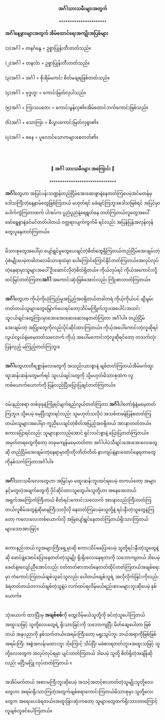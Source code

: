 <h4 style="text-align:center">အင်္ဂါသားသမီးများအတွက်</h4>
<p style="text-align:center">**********************</p>

<strong>အင်္ဂါနေ့ဖွားများအတွက် အိမ်ထောင်ရေးအကျိုးအပြစ်များ</strong>
<br><br>
(၁)အင်္ဂါ + တနင်္ဂနွေ = ဥစ္စာပြုန်းတီးတတ်သည်။
<br><br>
(၂)အင်္ဂါ + တနင်္လာ = ဥစ္စာပြုန်းတီးတတ်သည်။
<br><br>
(၃)အင်္ဂါ + အင်္ဂါ = စိုးရိမ်မကင်း စိတ်မချရဖြစ်တတ်သည်။
<br><br>
(၄)အင်္ဂါ + ဗုဒ္ဓဟူး = ကောင်းမြတ်လှပါသည်။
<br><br>
(၅)အင်္ဂါ + ကြာသပတေး = ကောင်းမွန်လှ၏။အိမ်ထောင်ဘက်ကောင်းဖြစ်သည်။
<br><br>
(၆)အင်္ဂါ + သောကြာ = စီးပွားကောင်းမြတ်လှစွာ၏။
<br><br>
(၇)အင်္ဂါ + စနေ = ပူလောင်သောကများစေတတ်၏။
<br><br>
<br><br>
<h4 style="text-align:center">🦁 အင်္ဂါ သားသမီးများ အကြောင်း 🦁</h4>
<p style="text-align:center">*******************************</p>

<strong>အင်္ဂါ</strong>တွေဟာ အပြင်ပန်းသဏ္ဍန်တည်ငြိမ်အေးဆေးစွာနဲ့နေတတ်ကြပေမဲ့အင်မတန်မှဒေါသကြီးတဲ့နေ့နာမ်တွေဖြစ်ကြတယ် မဟုတ်ရင် မခံချင်ကြဘူး။ဒေါသဖြစ်ရင် အပြင်မှာပေါက်ကွဲကြတာထက် ပါးစပ်က ပူညံပူညံနဲ့ရေရွတ်နေ တတ်ကြတယ်လူတွေအပေါ် ဖော်ရွေစွာနဲ့ခင်မင်တတ်ပါတယ် ဝတ္တရားပျက်ကွက်မိ ရင်လည်း အပြန်ပြန်အလှန်လှန်တွေးပူနေတတ်ကြတယ်။
<br><br>

မိသားစုတွေအပေါ်မှာ ပျော်ရွှင်မှုတွေပေးချင်တဲ့စိတ်တွေရှိကြတယ်တည်ငြိမ်အေးချမ်းတဲ့ပုံစံမျိုးပေမဲ့တခါတလေမိသားစုထဲမှာ ပေါကြောင်ကြောင်နိုင်တတ်ကြတယ်။အလုပ်လုပ်တဲ့နေရာမှာသူများအပေါ်ဦးဆောင်လိုတဲ့စိတ်ရှိတယ်။ ကိုယ်လုပ်ရင် ကိုယ်အကောင်းလို့ထင်မြင်တတ်ကြတာ<strong>အင်္ဂါ</strong> အကောင်းဆုံးဖြစ်အောင်လည်း ကြိုးစားတတ်ကြတယ်။
<br><br>

<strong>အင်္ဂါ</strong>တွေဟာ ကိုယ့်ကိုယုံကြည်မှုအပြည့်အဝရှိတယ်တခါတရံ ကိုယ့်ကိုယ်ပင် ချီးမွမ်းတတ်တယ်သူများတွေမြှောက်ပေးရင်တော့သိပ်မကြိုက်ဘူး။အပေါင်းအသင်း သူငယ်ချင်းတွေကြားမှာအေးအေးဆေးဆေးနေတတ်ကြတာ အင်္ဂါပါ။ တည်ငြိမ်အေးချမ်းတဲ့ အပြုံးတွေကိုလည်းပိုင်ဆိုင်ထားကြတယ်။ ကိုယ့်အပေါ်ကောင်းတဲ့လူဆိုရင် လွယ်လွယ်နဲ့မမေ့တတ်သလောက် ကိုယ့် အပေါ်မကောင်းတဲ့လူဆိုရင်တော့ တသက်လုံးပြန်လှည့် မကြည့်တတ်ကြဘူး။ 
<br><br>

<strong>အင်္ဂါ</strong>တွေဟာတိရစ္ဆာန်လေးတွေကို အသည်းယားစွာနဲ့ ချစ်တတ်ကြတယ်အိမ်မက်ထူးထူးဆန်းဆန်းတွေမက်ရင် သူငယ်ချင်းတွေကို သို့မဟုတ်မိသားစုထဲက လူတစ်ယောက်ယောက်ကို ပြန်လည်ပြီးပြောပြချင်တတ်ကြတယ်။
<br><br>

ဝမ်းနည်းစရာ တစ်ခုခုနဲ့ကြုံရင်မျက်ရည်လွယ်တတ်ကြတာ <strong>အင်္ဂါ</strong>ပါတော်ရုံနဲ့မမေ့တတ်ကြဘူး။ သို့ပေမဲ့ မေ့ပြီးသွားရင်လည်း သူမဟုတ်သလိုပဲ အသစ်တဖန်ပြန်စတတ်ကြတယ်။သူများအပေါ်မှာ ကူညီပေးချင်တဲ့စိတ်အပြည့်အဝရှိတယ် အားနာတတ်တယ်။ စကားပြောရင်လည်း သူများနားလည်အောင် ရှင်းလင်းစွာနဲ့ ပြောပြတတ်ကြတယ်။အမှတ်တရတွေကိုတော့ တခုမကျန်မမေ့တတ်တာ အင်္ဂါပါပဲသီချင်းအေးအေးလေးတွေဆို တည်ငြိမ်အေးချမ်းတဲ့နေရာမှာတိုးတိုးတိတ်တိတ် နားကျပ်နဲ့နားထောင်နေရတာတွေကိုနှစ်သက်ကြတာအင်္ဂါပါ။
<br><br>

<strong>အင်္ဂါ</strong>သားသမီးလေးတွေဟာ အမြင်မှာ မထူးဆန်းဘူးထင်ရပေမဲ့ တကယ်တော့ အများနှင့်မတူတဲ့အချက်တွေကို ပိုင်ဆိုင်ထားသူတွေပါ။သူတို့ဟာ အနေအေးတယ် အရှက်အကြောက်ကြီးတယ် စိတ်ရင်းကောင်းသလောက် အားနာလည်းကြီးတတ်ကြတယ်လူစိမ်းတွေနဲ့ဆိုမာနကြီးသလိုလို နေတတ်ကြပေမဲ့။သူတို့နဲ့ ရင်းနှီးတဲ့သူတွေနဲ့ကြတော့ ကလေးလေးတစ်ယောက်လို အမြဲပျော်ရွှင်နေတတ်ကြတယ်ရိုးသားကြတယ် များသောအားဖြင့်။
<br><br>

စကားနည်းတယ် လူအများကြီးရှေ့မှာဆို စကားသိပ်မပြောပေမဲ့ သူတို့ရင်းနှီးတဲ့သူတွေနဲ့ဆို ဖောင်ဖွဲ့အောင်ပြောနေတတ်တဲ့သူမျိုး ရိုးရိုးလေးနေရတာကို သဘောကျတယ် ဒါပေမဲ့ ခေတ်နဲ့။လျော်ည်ီအောင်လည်း ဝတ်တတ်စားတတ်နေတတ်ထိုင်တတ်ကြတယ်အချစ်ရေးမှာ ကံကောင်းကြတယ်ချစ်သူခင်သူလည်း ပေါတယ်။ချစ်သူရဲ့ အလိုလိုက်ခြင်းကိုလည်း ခံရတတ်တယ်တကယ်ချစ်တဲ့သူနဲ့ပဲ လက်ထပ်ရလိမ့်မယ်ရည်းစားမများဘူးဆိုပေမဲ့ နှစ်ယောက်။
<br><br>

သုံးယောက် ထားပြီးမှ <strong>အချစ်စစ်</strong>ကို တွေ့လိမ့်မယ်သူတို့ကို ခင်တဲ့သူပေါကြတယ်အထူးသဖြင့် သူတို့လေးတွေရဲ့ ရိုးသားခြင်းကို သဘောကျပြီး မိတ်ဆွေပေါတာ ဖြစ်တယ် အနုပညာကို နှစ်သက်တယ်။အရမ်းကြီးတော့ မရူးသွပ်ဘူး ဘယ်အရာကိုဖြစ်ဖြစ် အရမ်းကြီး အစွဲအလန်းမထားဘူး ဒါ့ကြောင့် သိပ်ပြီး မခံစားရတတ်ဘူး။အထူးသဖြင့် သူတို့လေးတွေက အလုပ်လုပ်ရမှာ ပျင်းတတ်ကြတယ် ဒါပေမဲ့ သူတို့ စိတ်ရှိတဲ့အချိန်ဆိုလည်း မငြီးမငြူ လုပ်တတ်ကြတယ် ။
<br><br>

အအိပ်မက်တယ် အစားမကြီးဘူးဆိုပေမဲ့ အသင့်အတင့်စားတတ်တဲ့သူမျိုးသူတို့လေးတွေဟာ အရမ်းရိုးသားကြတဲ့အတွက်ချစ်စရာကောင်းကြတယ်မိသားစုမှာ သူတို့လေးတွေက အရေးပေးခံရတယ်။အထူးခြားဆုံးကတော့ သူများတွေထက်ရိုးသားတာကြောင့် လူချစ်လူခင်ပေါကြတယ်။